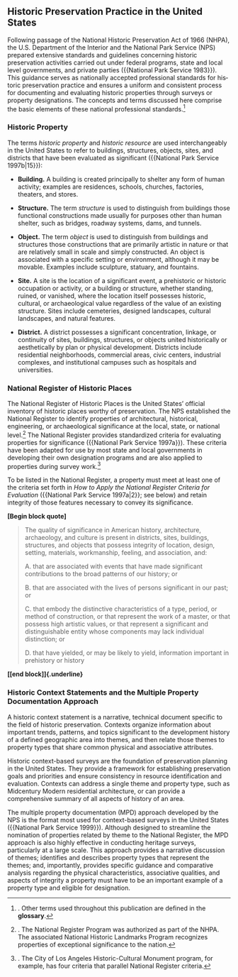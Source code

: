 ## Historic Preservation Practice in the United States

Following passage of the National Historic Preservation Act of 1966 (NHPA), the U.S. Department of the Interior and the National Park Service (NPS) prepared extensive standards and guidelines concerning historic preservation activities carried out under federal programs, state and local level governments, and private parties ({{National Park Service 1983}}). This guidance serves as nationally accepted professional standards for his­toric preservation practice and ensures a uniform and consistent process for documenting and evaluating historic properties through surveys or property designations. The concepts and terms discussed here comprise the basic elements of these national professional standards.[^1]

### Historic Property 

The terms *historic property* and *historic resource* are used interchangeably in the United States to refer to buildings, structures, objects, sites, and districts that have been evaluated as significant ({{National Park Service 1997b\|15}}):

-   **Building.** A building is created principally to shelter any form of human activity; examples are residences, schools, churches, factories, theaters, and stores.

-   **Structure.** The term *structure* is used to distinguish from buildings those functional constructions made usually for purposes other than human shelter, such as bridges, roadway systems, dams, and tunnels.

-   **Object.** The term *object* is used to distinguish from buildings and structures those constructions that are primarily artistic in nature or that are relatively small in scale and simply constructed. An object is associated with a specific setting or environment, although it may be movable. Examples include sculpture, statuary, and fountains.

-   **Site.** A site is the location of a significant event, a prehistoric or historic occupation or activity, or a building or structure, whether standing, ruined, or vanished, where the location itself possesses historic, cultural, or archaeological value regardless of the value of an existing structure. Sites include cemeteries, designed landscapes, cultural landscapes, and natural features.

-   **District.** A district possesses a significant concentration, linkage, or continuity of sites, buildings, structures, or objects united historically or aesthetically by plan or physical development. Districts include residential neighborhoods, commercial areas, civic centers, industrial complexes, and institutional campuses such as hospitals and universities.

### National Register of Historic Places

The National Register of Historic Places is the United States’ official inventory of historic places worthy of preservation. The NPS established the National Register to identify properties of architec­tural, historical, engineering, or archaeological signifi­cance at the local, state, or national level.[^2] The National Register provides standardized criteria for evaluating properties for significance ({{National Park Service 1997a}}). These criteria have been adapted for use by most state and local governments in developing their own designation programs and are also applied to properties during survey work.[^3]

To be listed in the National Register, a property must meet at least one of the criteria set forth in *How to Apply the National Register Criteria for Evaluation* ({{National Park Service 1997a\|2}}; see below) and retain integrity of those features necessary to convey its significance.

**\[Begin block quote\]**

> The quality of significance in American history, architecture, archaeology, and culture is present in districts, sites, buildings, structures, and objects that possess integrity of location, design, setting, materials, workmanship, feeling, and association, and:
>
> A. that are associated with events that have made significant contributions to the broad patterns of our history; or
>
> B. that are associated with the lives of persons significant in our past; or
>
> C. that embody the distinctive characteristics of a type, period, or method of construction, or that represent the work of a master, or that possess high artistic values, or that represent a significant and distinguishable entity whose components may lack individual distinction; or
>
> D. that have yielded, or may be likely to yield, information important in prehistory or history

**[\[end block\]]{.underline}**

### Historic Context Statements and the Multiple Property Documentation Approach 

A historic context statement is a narrative, technical document specific to the field of historic preservation. Contexts organize information about important trends, patterns, and topics significant to the development history of a defined geographic area into themes, and then relate those themes to property types that share common physical and associative attributes.

Historic context-based surveys are the foundation of preservation planning in the United States. They provide a framework for establishing preservation goals and priorities and ensure consistency in resource identification and evaluation. Contexts can address a single theme and property type, such as Midcentury Modern residential architecture, or can provide a comprehensive summary of all aspects of history of an area.

The multiple property documentation (MPD) approach developed by the NPS is the format most used for context-based surveys in the United States ({{National Park Service 1999}}). Although designed to streamline the nomination of properties related by theme to the National Register, the MPD approach is also highly effective in conducting heritage surveys, particularly at a large scale. This approach provides a narrative discussion of themes; identifies and describes property types that represent the themes; and, importantly, provides specific guidance and comparative analysis regarding the physical characteristics, associative qualities, and aspects of integrity a property must have to be an important example of a property type and eligible for designation.

[^1]: . Other terms used throughout this publication are defined in the **glossary**.

[^2]: . The National Register Program was authorized as part of the NHPA. The associated National Historic Landmarks Program recognizes properties of exceptional significance to the nation.

[^3]: . The City of Los Angeles Historic-Cultural Monument program, for example, has four criteria that parallel National Register criteria.
